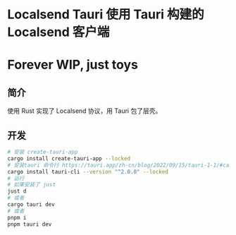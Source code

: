 # Localsend Tauri 使用 Tauri 构建的 Localsend 客户端

# Forever WIP, just toys

## 简介

使用 Rust 实现了 Localsend 协议，用 Tauri 包了层壳。

## 开发

```bash
# 安装 create-tauri-app
cargo install create-tauri-app --locked
# 安装tauri 命令行 https://tauri.app/zh-cn/blog/2022/09/15/tauri-1-1/#cargo-binstall-support-for-tauri-cli
cargo install tauri-cli --version "^2.0.0" --locked
# 运行
# 如果安装了 just
just d
# 或者
cargo tauri dev
# 或者
pnpm i
pnpm tauri dev
```